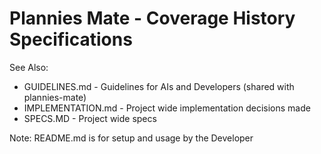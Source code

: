 Plannies Mate - Coverage History Specifications
===============================================

See Also:

- GUIDELINES.md - Guidelines for AIs and Developers (shared with plannies-mate)
- IMPLEMENTATION.md - Project wide implementation decisions made
- SPECS.MD - Project wide specs

Note: README.md is for setup and usage by the Developer

